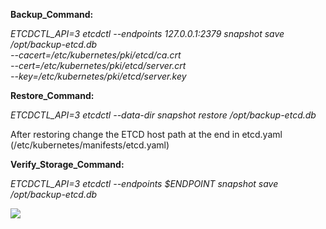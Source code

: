 **Backup_Command:**

_ETCDCTL_API=3 etcdctl --endpoints 127.0.0.1:2379 snapshot save /opt/backup-etcd.db \
   --cacert=/etc/kubernetes/pki/etcd/ca.crt \
   --cert=/etc/kubernetes/pki/etcd/server.crt \
   --key=/etc/kubernetes/pki/etcd/server.key_

**Restore_Command:**

_ETCDCTL_API=3 etcdctl --data-dir <data-dir-location> snapshot restore /opt/backup-etcd.db_

After restoring change the ETCD host path at the end in etcd.yaml (/etc/kubernetes/manifests/etcd.yaml)

**Verify_Storage_Command:**

_ETCDCTL_API=3 etcdctl --endpoints $ENDPOINT snapshot save /opt/backup-etcd.db_
   

   
<img src= "https://github.com/DevUnnati/Images/blob/main/etcd_solutions.PNG"></img>
